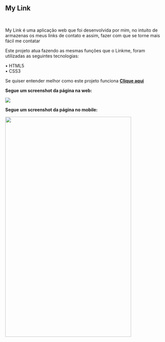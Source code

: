 <h2> My Link </h2>
<br>
<p>My Link é uma aplicação web que foi desenvolvida por mim, no intuito de armazenas os meus links de contato e assim, fazer com que se torne mais fácil me contatar</p>
<p>Este projeto atua fazendo as mesmas funções que o Linkme, foram utilizadas as seguintes tecnologias: </p>
<p>• HTML5 <br>• CSS3 </p>
 <p>Se quiser entender melhor como este projeto funciona <strong><a href="https://mylink-nine.vercel.app/">Clique aqui</a> </strong></p>
 <p><strong>Segue um screenshot da página na web:</strong> </p>
 <img src="https://user-images.githubusercontent.com/66326378/122607799-83608000-d051-11eb-971b-d6479b359b04.jpg"/>
 <p><strong>Segue um screenshot da página no mobile:</strong> </p>
<img src= "https://user-images.githubusercontent.com/66326378/122607914-b1de5b00-d051-11eb-84c1-a07b7e145849.jpeg" width = 400px height = 700px/>
